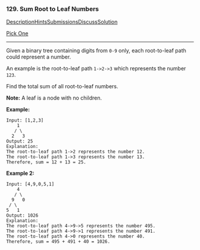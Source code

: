 ### 129. Sum Root to Leaf Numbers

[Description](https://leetcode.com/problems/sum-root-to-leaf-numbers/description/)[Hints](https://leetcode.com/problems/sum-root-to-leaf-numbers/hints/)[Submissions](https://leetcode.com/problems/sum-root-to-leaf-numbers/submissions/)[Discuss](https://leetcode.com/problems/sum-root-to-leaf-numbers/discuss/)[Solution](https://leetcode.com/problems/sum-root-to-leaf-numbers/solution/)

[Pick One](https://leetcode.com/problems/random-one-question/)

------

Given a binary tree containing digits from `0-9` only, each root-to-leaf path could represent a number.

An example is the root-to-leaf path `1->2->3` which represents the number `123`.

Find the total sum of all root-to-leaf numbers.

**Note:** A leaf is a node with no children.

**Example:**

```
Input: [1,2,3]
    1
   / \
  2   3
Output: 25
Explanation:
The root-to-leaf path 1->2 represents the number 12.
The root-to-leaf path 1->3 represents the number 13.
Therefore, sum = 12 + 13 = 25.
```

**Example 2:**

```
Input: [4,9,0,5,1]
    4
   / \
  9   0
 / \
5   1
Output: 1026
Explanation:
The root-to-leaf path 4->9->5 represents the number 495.
The root-to-leaf path 4->9->1 represents the number 491.
The root-to-leaf path 4->0 represents the number 40.
Therefore, sum = 495 + 491 + 40 = 1026.
```